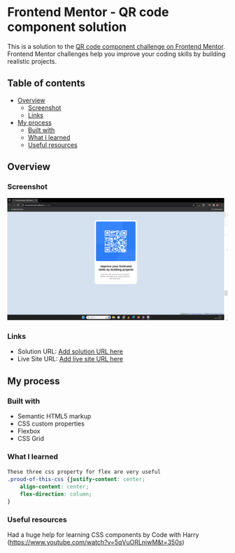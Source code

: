 # Frontend Mentor - QR code component solution

This is a solution to the [QR code component challenge on Frontend Mentor](https://www.frontendmentor.io/challenges/qr-code-component-iux_sIO_H). Frontend Mentor challenges help you improve your coding skills by building realistic projects. 

## Table of contents

- [Overview](#overview)
  - [Screenshot](#screenshot)
  - [Links](#links)
- [My process](#my-process)
  - [Built with](#built-with)
  - [What I learned](#what-i-learned)
  - [Useful resources](#useful-resources)

## Overview

### Screenshot

![](./design/screenshot.png)

### Links

- Solution URL: [Add solution URL here](https://github.com/ashutoshverma23/qr-code)
- Live Site URL: [Add live site URL here](https://ashutoshverma23.github.io/qr-code/)

## My process

### Built with

- Semantic HTML5 markup
- CSS custom properties
- Flexbox
- CSS Grid

### What I learned

```css
These three css property for flex are very useful
.proud-of-this-css {justify-content: center;
    align-content: center;
    flex-direction: column;
}
```

### Useful resources

Had a huge help for learning CSS components by Code with Harry (https://www.youtube.com/watch?v=5qVuORLniwM&t=350s)

